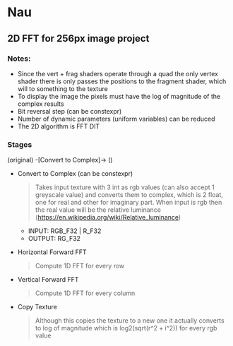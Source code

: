 # Nau

## 2D FFT for 256px image project

### Notes:
- Since the vert + frag shaders operate through a quad the only vertex shader there is only passes the positions to the fragment shader, which will to something to the texture
- To display the image the pixels must have the log of magnitude of the complex results
- Bit reversal step (can be constexpr)
- Number of dynamic parameters (uniform variables) can be reduced
- The 2D algorithm is FFT DIT

### Stages

(original) -[Convert to Complex]-> ()

- Convert to Complex (can be constexpr) 
    > Takes input texture with 3 int as rgb values (can also accept 1 greyscale value) and converts them to complex, which is 2 float, one for real and other for imaginary part. When input is rgb then the real value will be the relative luminance (https://en.wikipedia.org/wiki/Relative_luminance)
    - INPUT: RGB_F32 | R_F32
    - OUTPUT: RG_F32

- Horizontal Forward FFT
    > Compute 1D FFT for every row

- Vertical Forward FFT
    > Compute 1D FFT for every column

- Copy Texture
    > Although this copies the texture to a new one it actually converts to log of magnitude which is log2(sqrt(r^2 + i^2)) for every rgb value

<!--
- Horizontal Inverse FFT
- Vertical Inverse FFT
-->